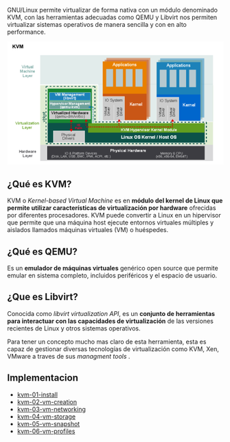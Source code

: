 GNU/Linux permite virtualizar de forma nativa con un módulo denominado KVM, con las herramientas adecuadas como  QEMU y Libvirt nos permiten virtualizar sistemas operativos de manera sencilla y con en alto performance.

![Virtualizacion KVM,QEMU y Libvirt](img/arquitectura-kvm.png?classes=center-block)

## ¿Qué es KVM?

KVM o _Kernel-based Virtual Machine_ es en **módulo del kernel de Linux que permite utilizar características de virtualización por hardware** ofrecidas por diferentes procesadores. KVM puede convertir a Linux en un hipervisor que permite que una máquina host ejecute entornos virtuales múltiples y aislados llamados máquinas virtuales (VM) o huéspedes.

## ¿Qué es QEMU?

Es un **emulador de máquinas virtuales** genérico open source que permite emular en sistema completo, incluidos periféricos y el espacio de usuario.

## ¿Que es Libvirt?
Conocida como _libvirt virtualization API_, es un **conjunto de herramientas para interactuar con las capacidades de virtualización** de las versiones recientes de Linux y otros sistemas operativos. 

Para tener un concepto mucho mas claro de esta herramienta, esta es capaz de gestionar diversas tecnologías de virtualización como KVM, Xen, VMware a traves de sus _managment tools_ .


## Implementacion
- [kvm-01-install](kvm-01-install.md)
- [kvm-02-vm-creation](kvm-02-vm-creation.md)
- [kvm-03-vm-networking](kvm-03-vm-networking.md)
- [kvm-04-vm-storage](kvm-04-vm-storage.md)
- [kvm-05-vm-snapshot](kvm-05-vm-snapshot.md)
- [kvm-06-vm-profiles](kvm-06-vm-profiles.md)

